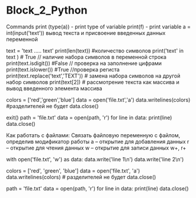 # Block_2_Python

Commands
print (type(a)) - print type of variable
print(f) - print variable
a = int(input('text')) вывод текста и присвоение введенных данных переменной


text = 'text ..... text'
print(len(text))  #количество символов
print('text' in text ) # True // наличие набора символов в переменной строка
print(text.isdigit()) #False // проверка на заполнение цифрами
print(text.islower()) #True //проверка региста
print(text.replace('text','TEXT')) # замена набора символов на другой набор символов
print(text[2]) # рассмотрение текста как массива и вывод введенного элемента массива


colors = ['red','green','blue']
data = open('file.txt','a')
data.writelines(colors) #разделителей не будет
data.close()

exit()
path = 'file.txt'
data = open(path, 'r')
for line in data:
    print(line)
data.close()

Как работать с файлами:
Связать файловую переменную с файлом,
определив модификатор работы
a – открытие для добавления данных
r – открытие для чтения данных
w – открытие для записи данных
w+, r+

with open('file.txt', 'w') as data:
    data.write('line 1\n')
    data.write('line 2\n')

colors = ['red', 'green', 'blue']
data = open('file.txt', 'a')
data.writelines(colors) # разделителей не будет
data.close()

path = 'file.txt'
data = open(path, 'r')
for line in data:
    print(line)
data.close()